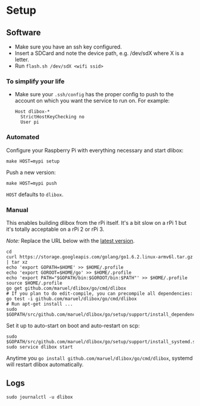 # Setup

## Software

- Make sure you have an ssh key configured.
- Insert a SDCard and note the device path, e.g. /dev/sdX where X is a letter.
- Run `flash.sh /dev/sdX <wifi ssid>`


### To simplify your life

- Make sure your `.ssh/config` has the proper config to push to the account on
  which you want the service to run on. For example:

      Host dlibox-*
        StrictHostKeyChecking no
        User pi


### Automated

Configure your Raspberry Pi with everything necessary and start dlibox:

    make HOST=mypi setup

Push a new version:

    make HOST=mypi push

`HOST` defaults to `dlibox`.


### Manual

This enables building dlibox from the rPi itself. It's a bit slow on a rPi 1
but it's totally acceptable on a rPi 2 or rPi 3.

_Note:_ Replace the URL below with the [latest version](https://golang.org/dl/).

    cd
    curl https://storage.googleapis.com/golang/go1.6.2.linux-armv6l.tar.gz | tar xz
    echo 'export GOPATH=$HOME' >> $HOME/.profile
    echo 'export GOROOT=$HOME/go' >> $HOME/.profile
    echo 'export PATH="$GOPATH/bin:$GOROOT/bin:$PATH"' >> $HOME/.profile
    source $HOME/.profile
    go get github.com/maruel/dlibox/go/cmd/dlibox
    # If you plan to do edit-compile, you can precompile all dependencies:
    go test -i github.com/maruel/dlibox/go/cmd/dlibox
    # Run apt-get install ...
    sudo $GOPATH/src/github.com/maruel/dlibox/go/setup/support/install_dependencies.sh

Set it up to auto-start on boot and auto-restart on scp:

    sudo $GOPATH/src/github.com/maruel/dlibox/go/setup/support/install_systemd.sh
    sudo service dlibox start

Anytime you `go install github.com/maruel/dlibox/go/cmd/dlibox`, systemd will
restart dlibox automatically.


## Logs

    sudo journalctl -u dlibox
